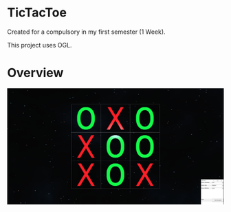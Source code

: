# TicTacToe

Created for a compulsory in my first semester (1 Week). 

This project uses OGL.

# Overview
<div style='float: center'>
  <img style='width: 1024px' src="/Images/Overview2.png"></img>
</div>
